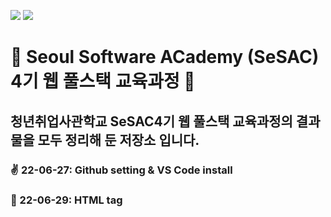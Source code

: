 <img src="https://img.shields.io/badge/HTML5-E34F26?style=flat-square&logo=HTML5&logoColor=white"/> <img src="https://img.shields.io/badge/CSS3-1572B6?style=flat-square&logo=CSS3&logoColor=white"/>
# 🌱 Seoul Software ACademy (SeSAC) 4기 웹 풀스택 교육과정 🌱
## 청년취업사관학교 SeSAC4기 웹 풀스택 교육과정의 결과물을 모두 정리해 둔 저장소 입니다.


### ✌ 22-06-27: Github setting & VS Code install
### 💖 22-06-29: HTML tag

